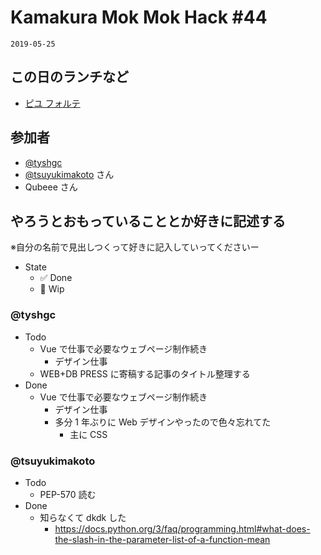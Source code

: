 # Kamakura Mok Mok Hack #44

`2019-05-25`

## この日のランチなど

- [ピユ フォルテ](https://tabelog.com/kanagawa/A1404/A140402/14060828/)

## 参加者

- [@tyshgc](http://twitter.com/tyshgc)
- [@tsuyukimakoto](https://twitter.com/everes) さん
- Qubeee さん

## やろうとおもっていることとか好きに記述する

※自分の名前で見出しつくって好きに記入していってくださいー

- State
  - ✅ Done
  - 🚧 Wip

### @tyshgc

- Todo
  - Vue で仕事で必要なウェブページ制作続き
    - デザイン仕事
  - WEB+DB PRESS に寄稿する記事のタイトル整理する
- Done
  - Vue で仕事で必要なウェブページ制作続き
    - デザイン仕事
    - 多分 1 年ぶりに Web デザインやったので色々忘れてた
      - 主に CSS

### @tsuyukimakoto

- Todo
  - PEP-570 読む
- Done
  - 知らなくて dkdk した
    - https://docs.python.org/3/faq/programming.html#what-does-the-slash-in-the-parameter-list-of-a-function-mean
